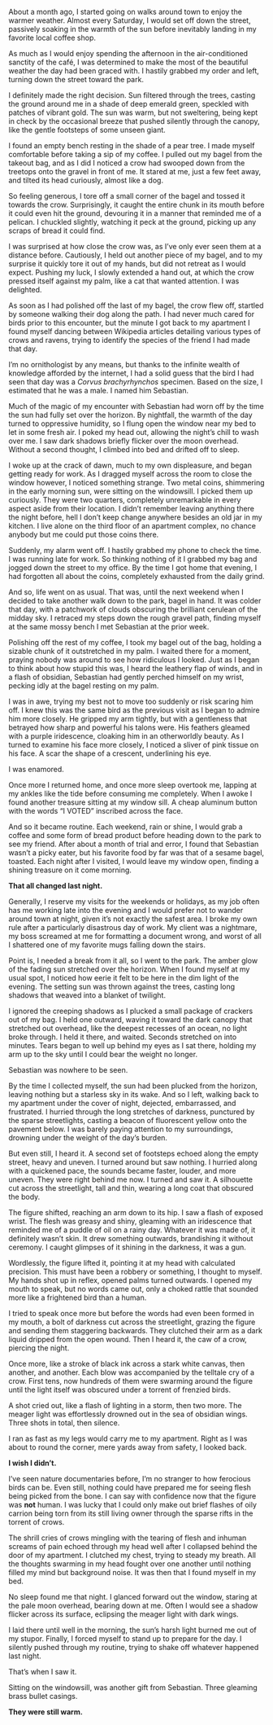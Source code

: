  

About a month ago, I started going on walks around town to enjoy the warmer weather. Almost every Saturday, I would set off down the street, passively soaking in the warmth of the sun before inevitably landing in my favorite local coffee shop. 

As much as I would enjoy spending the afternoon in the air-conditioned sanctity of the café, I was determined to make the most of the beautiful weather the day had been graced with. I hastily grabbed my order and left, turning down the street toward the park.

I definitely made the right decision. Sun filtered through the trees, casting the ground around me in a shade of deep emerald green, speckled with patches of vibrant gold. The sun was warm, but not sweltering, being kept in check by the occasional breeze that pushed silently through the canopy, like the gentle footsteps of some unseen giant. 

I found an empty bench resting in the shade of a pear tree. I made myself comfortable before taking a sip of my coffee. I pulled out my bagel from the takeout bag, and as I did I noticed a crow had swooped down from the treetops onto the gravel in front of me. It stared at me, just a few feet away, and tilted its head curiously, almost like a dog. 

So feeling generous, I tore off a small corner of the bagel and tossed it towards the crow. Surprisingly, it caught the entire chunk in its mouth before it could even hit the ground, devouring it in a manner that reminded me of a pelican. I chuckled slightly, watching it peck at the ground, picking up any scraps of bread it could find. 

I was surprised at how close the crow was, as I’ve only ever seen them at a distance before. Cautiously, I held out another piece of my bagel, and to my surprise it quickly tore it out of my hands, but did not retreat as I would expect. Pushing my luck, I slowly extended a hand out, at which the crow pressed itself against my palm, like a cat that wanted attention. I was delighted. 

As soon as I had polished off the last of my bagel, the crow flew off, startled by someone walking their dog along the path. I had never much cared for birds prior to this encounter, but the minute I got back to my apartment I found myself dancing between Wikipedia articles detailing various types of crows and ravens, trying to identify the species of the friend I had made that day.

I’m no ornithologist by any means, but thanks to the infinite wealth of knowledge afforded by the internet, I had a solid guess that the bird I had seen that day was a *Corvus brachyrhynchos* specimen. Based on the size, I estimated that he was a male. I named him Sebastian. 

Much of the magic of my encounter with Sebastian had worn off by the time the sun had fully set over the horizon. By nightfall, the warmth of the day turned to oppressive humidity, so I flung open the window near my bed to let in some fresh air. I poked my head out, allowing the night’s chill to wash over me. I saw dark shadows briefly flicker over the moon overhead. Without a second thought, I climbed into bed and drifted off to sleep.

I woke up at the crack of dawn, much to my own displeasure, and began getting ready for work. As I dragged myself across the room to close the window however, I noticed something strange. Two metal coins, shimmering in the early morning sun, were sitting on the windowsill. I picked them up curiously. They were two quarters, completely unremarkable in every aspect aside from their location. I didn’t remember leaving anything there the night before, hell I don’t keep change anywhere besides an old jar in my kitchen. I live alone on the third floor of an apartment complex, no chance anybody but me could put those coins there. 

Suddenly, my alarm went off. I hastily grabbed my phone to check the time. I was running late for work. So thinking nothing of it I grabbed my bag and jogged down the street to my office. By the time I got home that evening, I had forgotten all about the coins, completely exhausted from the daily grind. 

And so, life went on as usual. That was, until the next weekend when I decided to take another walk down to the park, bagel in hand. It was colder that day, with a patchwork of clouds obscuring the brilliant cerulean of the midday sky. I retraced my steps down the rough gravel path, finding myself at the same mossy bench I met Sebastian at the prior week. 

Polishing off the rest of my coffee, I took my bagel out of the bag, holding a sizable chunk of it outstretched in my palm. I waited there for a moment, praying nobody was around to see how ridiculous I looked. Just as I began to think about how stupid this was, I heard the leathery flap of winds, and in a flash of obsidian, Sebastian had gently perched himself on my wrist, pecking idly at the bagel resting on my palm. 

I was in awe, trying my best not to move too suddenly or risk scaring him off. I knew this was the same bird as the previous visit as I began to admire him more closely. He gripped my arm tightly, but with a gentleness that betrayed how sharp and powerful his talons were. His feathers gleamed with a purple iridescence, cloaking him in an otherworldly beauty. As I turned to examine his face more closely, I noticed a sliver of pink tissue on his face. A scar the shape of a crescent, underlining his eye. 

I was enamored.

Once more I returned home, and once more sleep overtook me, lapping at my ankles like the tide before consuming me completely. When I awoke I found another treasure sitting at my window sill. A cheap aluminum button with the words “I VOTED” inscribed across the face.

And so it became routine. Each weekend, rain or shine, I would grab a coffee and some form of bread product before heading down to the park to see my friend. After about a month of trial and error, I found that Sebastian wasn’t a picky eater, but his favorite food by far was that of a sesame bagel, toasted. Each night after I visited, I would leave my window open, finding a shining treasure on it come morning.

**That all changed last night.**

Generally, I reserve my visits for the weekends or holidays, as my job often has me working late into the evening and I would prefer not to wander around town at night, given it’s not exactly the safest area. I broke my own rule after a particularly disastrous day of work. My client was a nightmare, my boss screamed at me for formatting a document wrong, and worst of all I shattered one of my favorite mugs falling down the stairs. 

Point is, I needed a break from it all, so I went to the park. The amber glow of the fading sun stretched over the horizon. When I found myself at my usual spot, I noticed how eerie it felt to be here in the dim light of the evening. The setting sun was thrown against the trees, casting long shadows that weaved into a blanket of twilight.

I ignored the creeping shadows as I plucked a small package of crackers out of my bag. I held one outward, waving it toward the dark canopy that stretched out overhead, like the deepest recesses of an ocean, no light broke through. I held it there, and waited. Seconds stretched on into minutes. Tears began to well up behind my eyes as I sat there, holding my arm up to the sky until I could bear the weight no longer. 

Sebastian was nowhere to be seen. 

By the time I collected myself, the sun had been plucked from the horizon, leaving nothing but a starless sky in its wake. And so I left, walking back to my apartment under the cover of night, dejected, embarrassed, and frustrated. I hurried through the long stretches of darkness, punctured by the sparse streetlights, casting a beacon of fluorescent yellow onto the pavement below. I was barely paying attention to my surroundings, drowning under the weight of the day’s burden.

But even still, I heard it. A second set of footsteps echoed along the empty street, heavy and uneven. I turned around but saw nothing. I hurried along with a quickened pace, the sounds became faster, louder, and more uneven. They were right behind me now. I turned and saw it. A silhouette cut across the streetlight, tall and thin, wearing a long coat that obscured the body. 

The figure shifted, reaching an arm down to its hip. I saw a flash of exposed wrist. The flesh was greasy and shiny, gleaming with an iridescence that reminded me of a puddle of oil on a rainy day. Whatever it was made of, it definitely wasn’t skin. It drew something outwards, brandishing it without ceremony. I caught glimpses of it shining in the darkness, it was a gun.

Wordlessly, the figure lifted it, pointing it at my head with calculated precision. This must have been a robbery or something, I thought to myself. My hands shot up in reflex, opened palms turned outwards. I opened my mouth to speak, but no words came out, only a choked rattle that sounded more like a frightened bird than a human.

I tried to speak once more but before the words had even been formed in my mouth, a bolt of darkness cut across the streetlight, grazing the figure and sending them staggering backwards. They clutched their arm as a dark liquid dripped from the open wound. Then I heard it, the caw of a crow, piercing the night. 

Once more, like a stroke of black ink across a stark white canvas, then another, and another. Each blow was accompanied by the telltale cry of a crow. First tens, now hundreds of them were swarming around the figure until the light itself was obscured under a torrent of frenzied birds.

A shot cried out, like a flash of lighting in a storm, then two more. The meager light was effortlessly drowned out in the sea of obsidian wings. Three shots in total, then silence.

I ran as fast as my legs would carry me to my apartment. Right as I was about to round the corner, mere yards away from safety, I looked back.

**I wish I didn’t.**

I’ve seen nature documentaries before, I’m no stranger to how ferocious birds can be. Even still, nothing could have prepared me for seeing flesh being picked from the bone. I can say with confidence  now that the figure was **not** human. I was lucky that I could only make out brief flashes of oily carrion being torn from its still living owner through the sparse rifts in the torrent of crows. 

The shrill cries of crows mingling with the tearing of flesh and inhuman screams of pain echoed through my head well after I collapsed behind the door of my apartment. I clutched my chest, trying to steady my breath. All the thoughts swarming in my head fought over one another until nothing filled my mind but background noise. It was then that I found myself in my bed.

No sleep found me that night. I glanced forward out the window, staring at the pale moon overhead, bearing down at me. Often I would see a shadow flicker across its surface, eclipsing the meager light with dark wings.

I laid there until well in the morning, the sun’s harsh light burned me out of my stupor. Finally, I forced myself to stand up to prepare for the day. I silently pushed through my routine, trying to shake off whatever happened last night. 

That’s when I saw it.

Sitting on the windowsill, was another gift from Sebastian. Three gleaming brass bullet casings. 

**They were still warm.**